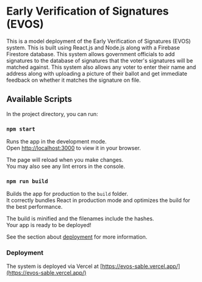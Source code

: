 # Early Verification of Signatures (EVOS)

This is a model deployment of the Early Verification of Signatures (EVOS) system. This is built using React.js and Node.js along with a Firebase Firestore database. This system allows government officials to add signatures to the database of signatures that the voter's signatures will be matched against. This system also allows any voter to enter their name and address along with uploading a picture of their ballot and get immediate feedback on whether it matches the signature on file.

## Available Scripts

In the project directory, you can run:

### `npm start`

Runs the app in the development mode.\
Open [http://localhost:3000](http://localhost:3000) to view it in your browser.

The page will reload when you make changes.\
You may also see any lint errors in the console.

### `npm run build`

Builds the app for production to the `build` folder.\
It correctly bundles React in production mode and optimizes the build for the best performance.

The build is minified and the filenames include the hashes.\
Your app is ready to be deployed!

See the section about [deployment](https://facebook.github.io/create-react-app/docs/deployment) for more information.

### Deployment

The system is deployed via Vercel at [https://evos-sable.vercel.app/](https://evos-sable.vercel.app/)
